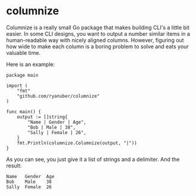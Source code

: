 columnize
=========

Columnize is a really small Go package that makes building CLI's a little bit
easier. In some CLI designs, you want to output a number similar items in a
human-readable way with nicely aligned columns. However, figuring out how wide
to make each column is a boring problem to solve and eats your valuable time.

Here is an example:

```
package main

import (
    "fmt"
    "github.com/ryanuber/columnize"
)

func main() {
    output := []string{
        "Name | Gender | Age",
        "Bob | Male | 38",
        "Sally | Female | 26",
    }
    fmt.Println(columnize.Columnize(output, "|"))
}
```

As you can see, you just give it a list of strings and a delimiter.
And the result:

```
Name   Gender  Age
Bob    Male    38
Sally  Female  26
```

